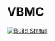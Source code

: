 # VBMC

[![Build Status](https://github.com/jaanerik/VBMC.jl/actions/workflows/CI.yml/badge.svg?branch=main)](https://github.com/jaanerik/VBMC.jl/actions/workflows/CI.yml?query=branch%3Amain)
